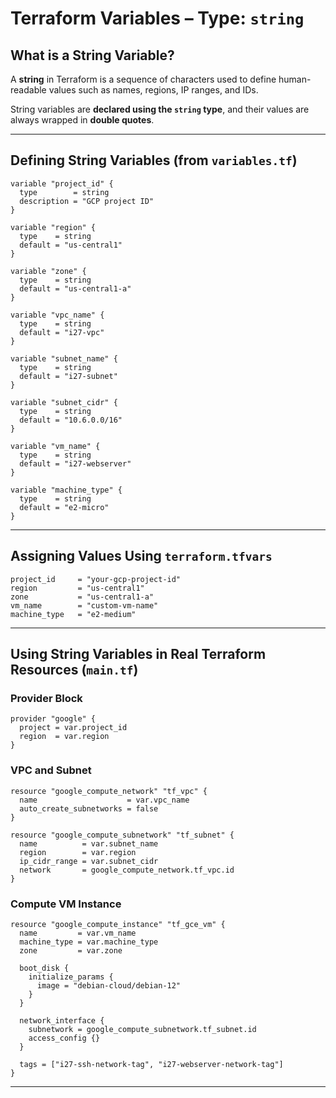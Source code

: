 # Terraform Variables – Type: `string`

## What is a String Variable?

A **string** in Terraform is a sequence of characters used to define human-readable values such as names, regions, IP ranges, and IDs.

String variables are **declared using the `string` type**, and their values are always wrapped in **double quotes**.

---

## Defining String Variables (from `variables.tf`)

```hcl
variable "project_id" {
  type        = string
  description = "GCP project ID"
}

variable "region" {
  type    = string
  default = "us-central1"
}

variable "zone" {
  type    = string
  default = "us-central1-a"
}

variable "vpc_name" {
  type    = string
  default = "i27-vpc"
}

variable "subnet_name" {
  type    = string
  default = "i27-subnet"
}

variable "subnet_cidr" {
  type    = string
  default = "10.6.0.0/16"
}

variable "vm_name" {
  type    = string
  default = "i27-webserver"
}

variable "machine_type" {
  type    = string
  default = "e2-micro"
}
```

---

## Assigning Values Using `terraform.tfvars`

```hcl
project_id     = "your-gcp-project-id"
region         = "us-central1"
zone           = "us-central1-a"
vm_name        = "custom-vm-name"
machine_type   = "e2-medium"
```

---

## Using String Variables in Real Terraform Resources (`main.tf`)

### Provider Block

```hcl
provider "google" {
  project = var.project_id
  region  = var.region
}
```

### VPC and Subnet

```hcl
resource "google_compute_network" "tf_vpc" {
  name                    = var.vpc_name
  auto_create_subnetworks = false
}

resource "google_compute_subnetwork" "tf_subnet" {
  name          = var.subnet_name
  region        = var.region
  ip_cidr_range = var.subnet_cidr
  network       = google_compute_network.tf_vpc.id
}
```

### Compute VM Instance

```hcl
resource "google_compute_instance" "tf_gce_vm" {
  name         = var.vm_name
  machine_type = var.machine_type
  zone         = var.zone

  boot_disk {
    initialize_params {
      image = "debian-cloud/debian-12"
    }
  }

  network_interface {
    subnetwork = google_compute_subnetwork.tf_subnet.id
    access_config {}
  }

  tags = ["i27-ssh-network-tag", "i27-webserver-network-tag"]
}
```

---

